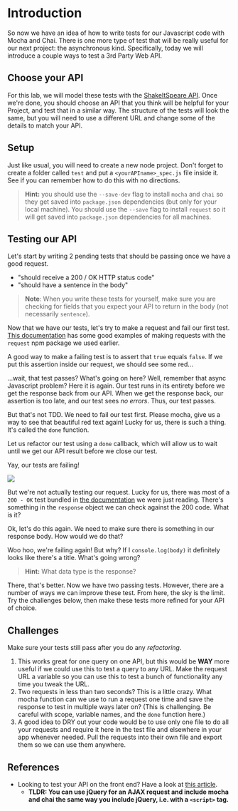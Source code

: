 <!--WDI started 9:46 ended 10:36 -->
<!--WDI4 started 9:51 -->
<!--WDI5 9:50 -->
<!--WDI6 9:53 -->

# Introduction

So now we have an idea of how to write tests for our Javascript code with Mocha and Chai.  There is one more type of test that will be really useful for our next project: the asynchronous kind.  Specifically, today we will introduce a couple ways to test a 3rd Party Web API.

## Choose your API

For this lab, we will model these tests with the [ShakeItSpeare API](http://shakeitspeare.com/). Once we're done, you should choose an API that you think will be helpful for your Project, and test that in a similar way.  The structure of the tests will look the same, but you will need to use a different URL and change some of the details to match your API.

<!--WDI6 9:57 turning over to devs -->

## Setup

Just like usual, you will need to create a new node project.  Don't forget to create a folder called `test` and put a `<yourAPIname>_spec.js` file inside it.  See if you can remember how to do this with no directions.

> **Hint:** you should use the `--save-dev` flag to install `mocha` and `chai` so they get saved into `package.json` dependencies (but only for your local machine).   You should use the `--save` flag to install `request` so it will get saved into `package.json` dependencies for all machines.

<!--10:00 WDI4 when devs come back -->
<!--10:00 WDI5 coming back -->
<!--10:07 WDI6 coming back -->

<!--

Then instructor runs this:

1. mkdir shakes_mocha
2. cd shakes_mocha
2. npm init -y
3. npm install --save-dev mocha chai
4. npm install --save request
4. mkdir test
5. touch test/shakes_spec.js

-->

## Testing our API

Let's start by writing 2 pending tests that should be passing once we have a good request.

- "should receive a 200 / OK HTTP status code"
- "should have a sentence in the body"

> **Note**: When you write these tests for yourself, make sure you are checking for fields that you expect your API to return in the body (not necessarily `sentence`).


<!--
var expect = require('chai').expect;
var request = require('request');

describe("Shakes", function() {
	it("should return 200 - OK");
	it("should have a sentence in the body");
});
-->

<!--WDI5 10:06  -->
<!--10:10 WDI4 -->

<!--WDI6 coming back 10:18 -->

Now that we have our tests, let's try to make a request and fail our first test.  [This documentation](https://www.npmjs.com/package/request) has some good examples of making requests with the `request` npm package we used earlier.

A good way to make a failing test is to assert that `true` equals `false`.  If we put this assertion inside our request, we should see some red...

<!--
describe("Shakes", function() {
	it("should return 200 - OK", function() {
		request('http://ShakeItSpeare.com/api/sentence', function (error, response, body) {
		  expect(true).to.eq(false);
		});
	});

	it("should have a sentence in the body");
});
-->

...wait, that test passes?  What's going on here?  Well, remember that async Javascript problem?  Here it is again.  Our test runs in its entirety before we get the response back from our API.  When we get the response back, our assertion is too late, and our test sees *no errors*.  Thus, our test passes.

<!--10:24 WDI4 -->
<!--10:28  WDI6 -->

But that's not TDD.  We need to fail our test first.  Please mocha, give us a way to see that beautiful red text again!  Lucky for us, there is such a thing.  It's called the `done` function.

Let us refactor our test using a `done` callback, which will allow us to wait until we get our API result before we close our test.

<!--
describe("Shakes", function() {
	it("should return 200 - OK", function(done) {
		request('http://ShakeItSpeare.com/api/sentence', function (error, response, body) {
		  expect(true).to.eq(false);
		  done();
		});
	});

	it("should have a sentence in the body");
});
-->

Yay, our tests are failing!

![](archerFail.jpg)

But we're not actually testing our request.  Lucky for us, there was most of a `200 - OK` test bundled in [the documentation](https://www.npmjs.com/package/request) we were just reading.  There's something in the `response` object we can check against the 200 code.  What is it?

<!--
describe("Shakes", function() {
	it("should return 200 - OK", function(done) {
		request('http://ShakeItSpeare.com/api/sentence', function (error, response, body) {
		  expect(response.statusCode).to.eq(200);
		  done();
		});
	});

	it("should have a Title in the body");
});
-->

Ok, let's do this again.  We need to make sure there is something in our response body.  How would we do that?

<!--
	it("should have a sentence in the body", function(done) {
		request('http://ShakeItSpeare.com/api/sentence', function (error, response, body) {
		  expect(body.sentence).to.not.be.empty;
		  done();
		});
	});
-->

Woo hoo, we're failing again!  But why?  If I `console.log(body)` it definitely looks like there's a title.  What's going wrong?

> **Hint:** What data type is the response?

<!--
	it("should have a sentence in the body", function(done) {
		request('http://ShakeItSpeare.com/api/sentence', function (error, response, body) {
		  if (typeof(body) == "string") {
		  	body = JSON.parse(body);
		  }
		  expect(body.sentence).to.not.be.empty;
		  done();
		});
	});
-->

There, that's better.  Now we have two passing tests.  However, there are a number of ways we can improve these test.  From here, the sky is the limit.  Try the challenges below, then make these tests more refined for your API of choice.

<!--WDI6 11:19  -->
<!--10:54 WDI4, lots of struggling students -->
<!--WDI5 10:30  -->

## Challenges

Make sure your tests still pass after you do any *refactoring*.

1. This works great for one query on one API, but this would be **WAY** more useful if we could use this to test a query to any URL.  Make the request URL a variable so you can use this to test a bunch of functionality any time you tweak the URL.
2. Two requests in less than two seconds?  This is a little crazy.  What mocha function can we use to run a request one time and save the response to test in multiple ways later on?  (This is challenging.  Be careful with scope, variable names, and the `done` function here.)
3. A good idea to DRY out your code would be to use only one file to do all your requests and require it here in the test file and elsewhere in your app whenever needed.  Pull the requests into their own file and export them so we can use them anywhere.

<!--WDI5 10:40 -->

## References

- Looking to test your API on the front end?  Have a look at [this article](https://nicolas.perriault.net/code/2013/testing-frontend-javascript-code-using-mocha-chai-and-sinon/).
  - **TLDR: You can use jQuery for an AJAX request and include mocha and chai the same way you include jQuery, i.e. with a `<script>` tag.**
